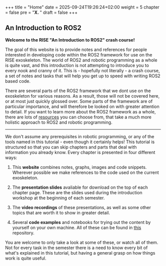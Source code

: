 +++
title = "Home"
date = 2025-09-24T19:26:24+02:00
weight = 5
chapter = false
pre = "<b>X. </b>"
draft = false
+++

## An Introduction to ROS2

**Welcome to the RISE "An Introduction to ROS2" crash course!**

The goal of this website is to provide notes and references for people interested in developing code within the ROS2 framework for use on the RISE exoskeleton. The world of ROS2 and robotic programming as a whole is quite vast, and this introduction is not attempting to introduce you to every nook and cranny of it. This is - hopefully not literally - a crash course, a set of notes and tasks that will help you get up to speed with writing ROS2 based code.

There are several parts of the ROS2 framework that we dont use on the exoskeleton for various reasons. As a result, those will not be covered here, or at most just quickly glossed over. Some parts of the framework are of particular importance, and will therefore be looked on with greater attention to detail. If you want to learn more about the ROS2 framework as a whole, there are lots of [resources]() you can choose from, that take a much more holistic approach to ROS2 and robotic programming.  

---


We don't assume any prerequisites in robotic programming, or any of the tools named in this tutorial - even though it certainly helps! This tutorial is structured so that you can skip chapters and parts that deal with information you already know. Every chapter is presented in four different ways:

1. This **website** combines notes, graphs, images and code snippets. Wherever possible we make references to the code used on the current exoskeleton.

2. The **presentation slides** avaliable for download on the top of each chapter page. These are the slides used during the introduction workshop at the beginning of each semester.

3. The **video recordings** of these presentations, as well as some other topics that are worth it to show in greater detail.

4. Several **code examples** and notebooks for trying out the content by yourself on your own machine. All of these can be found in [this](https://github.com/riserobotics/ros2course) repository.

You are welcome to only take a look at some of these, or watch all of them. Not for every task in the semester there is a need to know every bit of what's explained in this tutorial, but having a general grasp on how things work is quite useful. 